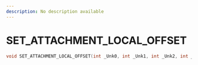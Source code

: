 ```yaml
---
description: No description available 
---
```


# SET_ATTACHMENT_LOCAL_OFFSET

```cpp
void SET_ATTACHMENT_LOCAL_OFFSET(int _Unk0, int _Unk1, int _Unk2, int _Unk3);
```